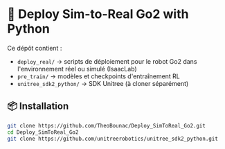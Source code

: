 # 🐾 Deploy Sim-to-Real Go2 with Python

Ce dépôt contient :
- `deploy_real/` → scripts de déploiement pour le robot Go2 dans l'environnement réel ou simulé (IsaacLab)
- `pre_train/` → modèles et checkpoints d'entraînement RL
- `unitree_sdk2_python/` → SDK Unitree (à cloner séparément)

## 📦 Installation

```bash
git clone https://github.com/TheoBounac/Deploy_SimToReal_Go2.git
cd Deploy_SimToReal_Go2
git clone https://github.com/unitreerobotics/unitree_sdk2_python.git
